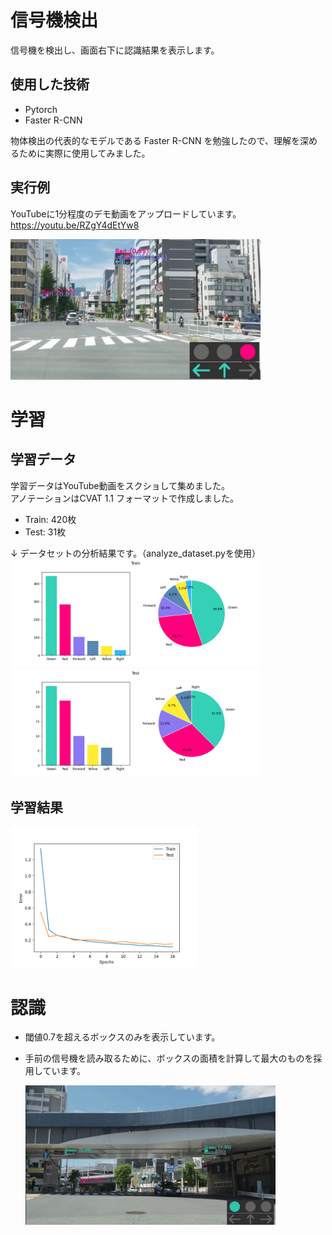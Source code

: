 # 信号機検出
信号機を検出し、画面右下に認識結果を表示します。


## 使用した技術
- Pytorch
- Faster R-CNN

物体検出の代表的なモデルである Faster R-CNN を勉強したので、理解を深めるために実際に使用してみました。

## 実行例
YouTubeに1分程度のデモ動画をアップロードしています。<br>
https://youtu.be/RZgY4dEtYw8

<img src="./output_images/sample2.png" width=400>

<br>

# 学習
## 学習データ
学習データはYouTube動画をスクショして集めました。<br>
アノテーションはCVAT 1.1 フォーマットで作成しました。<br>
- Train: 420枚
- Test: 31枚

↓ データセットの分析結果です。（analyze_dataset.pyを使用）<br>
<img src="./output_images/train_analysis.png" width=400>
<img src="./output_images/test_analysis.png" width=400>

## 学習結果
<img src="./models/learning_plot_dataset2_b8_e200_lr0.005.png" width=300>

<br>

# 認識
- 閾値0.7を超えるボックスのみを表示しています。
- 手前の信号機を読み取るために、ボックスの面積を計算して最大のものを採用しています。

    <img src="./output_images/sample.png" width=400>